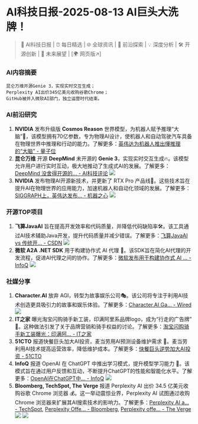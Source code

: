 
# AI科技日报-2025-08-13 AI巨头大洗牌！
> 🤖 AI科技日报 | ⏰ 每日精选 | 🌐 全球资讯 | 🔬 前沿探索 | 💡 深度分析 | 🛠️ 开源创新 | 🚀 未来展望 | [🌍 网页版↗️]
### **AI内容摘要**
```
昆仑万维开源Genie 3，实现实时交互生成；
Perplexity AI出价345亿美元收购谷歌Chrome；
GitHub被并入微软AI部门，独立运营时代结束。
```
### AI前沿研究
1.  **NVIDIA** 发布升级版 **Cosmos Reason** 世界模型，为机器人赋予推理“大脑”🤖，该模型拥有70亿参数，专为物理AI设计，使机器人和自动驾驶汽车具备在物理世界中推理和行动的能力。了解更多：[英伟达为机器人推出懂推理的“大脑” - 量子位](https://www.qbitai.com/2025/08/321495.html)
2.  **昆仑万维** 开源 **DeepMind** 未开源的 **Genie 3**，实现实时交互生成🔥。该模型允许用户进行实时互动，极大地推动了生成式AI的发展。了解更多：[DeepMind 没舍得开源的... - AI科技评论](https://mp.weixin.qq.com/s/INFY0mfNfNRBulVFMDxrFw)
    ![](https://mmbiz.qpic.cn/sz_mmbiz_jpg/cNFA8C0uVPsqHlBdiaZC0gXeHmpVr8F2wfIUdnaPsSrib2VgjDC4AfM8Zzy4RFX9mhUcT5qDWB8KNXXtItD3oXXg/0?wx_fmt=jpeg)
3.  **NVIDIA** 发布物理AI开源新技术，并更新了 RTX Pro 产品线🚀。这些技术旨在提升AI在物理世界的应用能力，加速机器人和自动化领域的发展。了解更多：[SIGGRAPH上，英伟达发布... - 机器之心](https://www.jiqizhixin.com/articles/2025-08-12-11)
    ![](https://cdn.jiqizhixin.com/assets/global/logo-4819103cf20202b394b95f4d561b26f2959f5be5b58198c02f5a869244beff8c.png)
### 开源TOP项目
1.  **飞算JavaAI** 旨在提高开发效率和代码质量，并降低代码缺陷率🛠️。该工具通过AI技术辅助Java开发，提升代码质量并减少错误。了解更多：[飞算JavaAI vs 传统开... - CSDN](https://blog.csdn.net/2302_78391795/article/details/150084534)
    ![](https://i-blog.csdnimg.cn/direct/0ad1885586174331a29fcbe3b15f6a3e.png)
2.  **微软 A2A .NET SDK** 用于构建协作式 AI 代理 🤝。该SDK旨在简化AI代理的开发流程，促进AI代理之间的协作。了解更多：[微软发布用于构建协作式 AI ... - InfoQ](https://www.infoq.cn/article/lB6UCHfOcKpIoXbpW5kC?utm_source=rss&utm_medium=article)
    ![](https://static001.geekbang.org/static/infoq/img/infoq_icon.jpg)
### 社媒分享
1.  **Character.AI** 放弃 AGI，转型为故事娱乐公司🎭。该公司将专注于利用AI技术创造更具吸引力的故事和娱乐体验。了解更多：[Character.AI Ga... - Wired](https://www.wired.com/story/character-ai-ceo-chatbots-entertainment/)
    ![](https://media.wired.com/photos/689a4b52c59e0b563e137fdd/191:100/w_1280,c_limit/Model-Behavior-Karandeep-Anand-Business.jpg)
2.  **IT之家** 曝光淘宝闪购骑手新工装，印满阿里系品牌logo，成为“行走的广告牌” 🚶。这种做法引发了关于品牌营销和骑手权益的讨论。了解更多：[淘宝闪购骑手新工装曝光：印满阿... - IT之家](https://www.ithome.com/0/874/650.htm)
3.  **51CTO** 报道快餐巨头加大AI投资，麦当劳用AI预测设备维护需求 🍔。麦当劳利用AI技术提高运营效率，降低维护成本。了解更多：[快餐巨头逆势加大AI投资 - 51CTO](https://www.51cto.com/article/822781.html)
4.  **InfoQ** 报道 OpenAI 在 ChatGPT 中推出学习模式，提升模型学习能力 🧠。该模式旨在通过用户反馈和互动，不断提升ChatGPT的性能和智能化水平。了解更多：[OpenAI在ChatGPT中... - InfoQ](https://www.infoq.cn/article/5fSIJWHNJBK2lSW33N0s?utm_source=rss&utm_medium=article)
    ![](https://static001.geekbang.org/static/infoq/img/infoq_icon.jpg)
5. **Bloomberg, TechSpot, The Verge** 报道 Perplexity AI 出价 34.5 亿美元收购谷歌 Chrome 浏览器 💰。这一举动震惊业界，Perplexity AI 试图通过收购 Chrome 浏览器来扩展其AI搜索技术的影响力。了解更多：[Perplexity AI a... - TechSpot](https://www.techspot.com/news/109042-perplexity-ai-offered-google-345-billion-buy-chrome.html), [Perplexity Offe... - Bloomberg](https://www.bloomberg.com/news/videos/2025-08-12/perplexity-offers-34-5-billion-for-google-chrome-video), [Perplexity offe... - The Verge](https://www.theverge.com/news/758218/perplexity-google-chrome-bid-unsolicited-offer)
    ![](https://www.techspot.com/images2/news/ts3_thumbs/2025/08/2025-08-12-ts3_thumbs-3bd.jpg)
    ![](https://platform.theverge.com/wp-content/uploads/sites/2/2025/03/STK271_PERPLEXITY_B.jpg?quality=90&strip=all&crop=0,0,100,100)